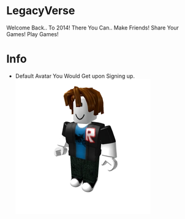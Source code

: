 # LegacyVerse
Welcome Back..
To 2014!
There You Can..
Make Friends!
Share Your Games!
Play Games!
# Info
- Default Avatar You Would Get upon Signing up.
![avatar.webp](avatar.webp)
